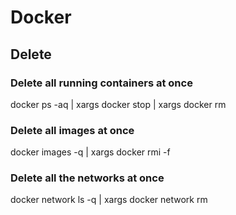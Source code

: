 # Docker

## Delete

### Delete all running containers at once
docker ps -aq | xargs docker stop | xargs docker rm

### Delete all images at once
docker images -q | xargs docker rmi -f

### Delete all the networks at once
docker network ls -q | xargs docker network rm


